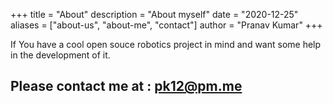 +++
title = "About"
description = "About myself"
date = "2020-12-25"
aliases = ["about-us", "about-me", "contact"]
author = "Pranav Kumar"
+++

If You have a cool open souce robotics project in mind and want some help in the development of it.
## Please contact me at : pk12@pm.me 
